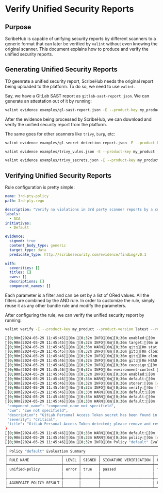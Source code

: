 # Verify Unified Security Reports

## Purpose

ScribeHub is capable of unifying security reports by different scanners to a generic format that can later be verified by `valint` without even knowing the original scanner. This document explains how to produce and verify the unified security reports.

## Generating Unified Security Reports

TO geenrate a unified security report, ScribeHub needs the original report being uploaded to the platform. To do so, we need to use `valint`.

Say, we have a GitLab SAST report as `gitlab-sast-report.json`. We can generate an attestation out of it by running:

```bash
valint evidence examples/gl-sast-report.json -E --product-key my_product --product-version latest --parser gitlabsast
```

After the evidence being processed by ScribeHub, we can download and verify the unified security report from the platform.

The same goes for other scanners like `trivy`, `burp`, etc:

```bash
valint evidence examples/gl-secret-detection-report.json -E --product-key my_product --product-version latest --parse
```

```bash
valint evidence examples/trivy_vulns.json -E --product-key my_product --product-version latest --parser trivy
```

```bash
valint evidence examples/trivy_secrets.json -E --product-key my_product --product-version latest --parser trivy
```

## Verifying Unified Security Reports

Rule configuration is pretty simple:

<!--
{
    "command": "cat 3rd-pty.yaml",
    "output-format": "yaml"
}
-->
<!-- { "object-type": "command-output-start" } -->
```yaml
name: 3rd-pty-policy
path: 3rd-pty.rego

description: "Verify no violations in 3rd party scanner reports by a custom rule"
labels:
  - SCA
initiatives:
  - Default

evidence:
  signed: true
  content_body_type: generic
  target_type: data
  predicate_type: http://scribesecurity.com/evidence/finding/v0.1

with:
  severities: []
  titles: []
  cwes: []
  descriptions: []
  component_names: []
```
<!-- { "object-type": "command-output-end" } -->


Each parameter is a filter and can be set by a list of ORed values. All the filters are combined by the AND rule.
In order to customize the rule, simply reuse it as any other bundle rule and modify the parameters.

After configuring the rule, we can verify the unified security report by running:

<!--
{
    "command": "valint verify -E --product-key my_product --product-version latest --rule unified.yaml --attest.default=x509-env",
    "output-format": "bash",
    "print_command": true,
    "limit": 34
}
-->
<!-- { "object-type": "command-output-start" } -->
```bash
valint verify -E --product-key my_product --product-version latest --rule unified.yaml --attest.default=x509-env
```
```bash
[0;90m[2024-05-29 11:45:45][0m [0;32m INFO[0m[0;36m enabled:[0m [cache-storer] using evidence storer
[0;90m[2024-05-29 11:45:45][0m [0;32m INFO[0m[0;36m target:[0m analyzing [0;32mtarget[0m=empty
[0;90m[2024-05-29 11:45:45][0m [0;33m WARN[0m[0;36m git:[0m stat failed%!(EXTRA <nil>)
[0;90m[2024-05-29 11:45:45][0m [0;32m INFO[0m[0;36m git:[0m cloning remote repository: https://github.com/scribe-public/sample-policies @ refs/heads/dev, Depth: 1
[0;90m[2024-05-29 11:45:46][0m [0;32m INFO[0m[0;36m git:[0m cloning success: https://github.com/scribe-public/sample-policies @ refs/heads/dev, Depth: 1
[0;90m[2024-05-29 11:45:46][0m [0;32m INFO[0m[0;36m git:[0m HEAD 1d46a0df3fb181a81ceb4fbca878fc7cf676cbfb,
[0;90m[2024-05-29 11:45:46][0m [0;32m INFO[0m[0;36m cocosign:[0m config selection, default: x509-env, Scheme: empty
[0;90m[2024-05-29 11:45:46][0m [0;32m INFO[0m environment-context [0;32mcontext_type[0m=local [0;32mgit_branch[0m=unified_report_rule [0;32mgit_commit[0m=e81f63392b1cc01217942bee83184efca1b096ea [0;32mgit_ref[0m=refs/heads/unified_report_rule [0;32mgit_url[0m=https://github.com/scribe-public/sample-policies.git [0;32mhostname[0m=thinkpad [0;32minput_scheme[0m=empty [0;32mpredicate_type[0m=http://scribesecurity.com/evidence/generic/v0.1 [0;32msigned[0m=false [0;32mtimestamp[0m=2024-05-29T11:45:45+03:00 [0;32muser[0m=user
[0;90m[2024-05-29 11:45:46][0m [0;32m INFO[0m[0;36m enabled:[0m [x509-verifier] using verifier
[0;90m[2024-05-29 11:45:46][0m [0;33m WARN[0m[0;36m default:[0m [verify-artifact] [unified-policy] no identity applied (accepts ALL)
[0;90m[2024-05-29 11:45:46][0m [0;32m INFO[0m[0;36m storer:[0m [cache] download success, Ref: /home/user/.cache/valint/sha256-2f7abf1b0d720e611dc2d1a1696f354917d7fb685f4eb9f9db30218bda60cb45.generic.sig.json
[0;90m[2024-05-29 11:45:46][0m [0;32m INFO[0m[0;36m verify:[0m [TRUSTED] verify success, CA: x509-verifier, CN: Scribe-CA, Emails: [], URIs: []
[0;90m[2024-05-29 11:45:46][0m [0;33m WARN[0m[0;36m default:[0m [verify-artifact] [unified-policy] no identity applied (accepts ALL)
[0;90m[2024-05-29 11:45:46][0m [0;33m WARN[0m[0;36m default:[0m [verify-artifact] [unified-policy] [] allow: false - 1 violations | 0 max allowed
[0;90m[2024-05-29 11:45:46][0m [0;33m WARN[0m[0;36m default:[0m [verify-artifact] [unified-policy] [Invalid Unified Report] check-violation {
 "component_name": "component_name not specifield",
 "cwe": "cwe not specifield",
 "description": "GitLab Personal Access Token secret has been found in commit 993a0d85.\nglpat-ydPdyj7vUXq7xH-riRvR",
 "severity": "Critical",
 "title": "GitLab Personal Access Token detected; please remove and revoke it if this is a leak."
}
[0;90m[2024-05-29 11:45:46][0m [0;33m WARN[0m[0;36m default:[0m [verify-artifact] [unified-policy] rule failed
[0;90m[2024-05-29 11:45:46][0m [0;33m WARN[0m[0;36m policy:[0m [default] failed
[0;90m[2024-05-29 11:45:46][0m [0;32m INFO[0m Policy "default" Evaluation Summary:
┌──────────────────────────────────────────────────────────────────────────────────────────────────────────────────────────────────────┐
│ Policy "default" Evaluation Summary                                                                                                  │
├─────────────────────────┬───────┬────────┬────────────────────────┬───────────────────┬──────────────────────────────────────────────┤
│ RULE NAME               │ LEVEL │ SIGNED │ SIGNATURE VERIFICATION │ POLICY EVALUATION │ COMMENT                                      │
├─────────────────────────┼───────┼────────┼────────────────────────┼───────────────────┼──────────────────────────────────────────────┤
│ unified-policy          │ error │ true   │ passed                 │ failed            │ 1/1 evidence origin and signature verified,  │
│                         │       │        │                        │                   │ 1 violations | 0 max allowed                 │
├─────────────────────────┼───────┼────────┼────────────────────────┼───────────────────┼──────────────────────────────────────────────┤
│ AGGREGATE POLICY RESULT │       │        │                        │ FAILED            │                                              │
└─────────────────────────┴───────┴────────┴────────────────────────┴───────────────────┴──────────────────────────────────────────────┘
```
<!-- { "object-type": "command-output-end" } -->
